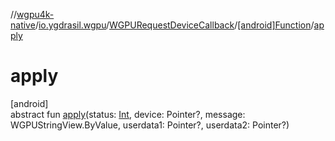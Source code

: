 //[wgpu4k-native](../../../../index.md)/[io.ygdrasil.wgpu](../../index.md)/[WGPURequestDeviceCallback](../index.md)/[[android]Function](index.md)/[apply](apply.md)

# apply

[android]\
abstract fun [apply](apply.md)(status: [Int](https://kotlinlang.org/api/core/kotlin-stdlib/kotlin/-int/index.html), device: Pointer?, message: WGPUStringView.ByValue, userdata1: Pointer?, userdata2: Pointer?)